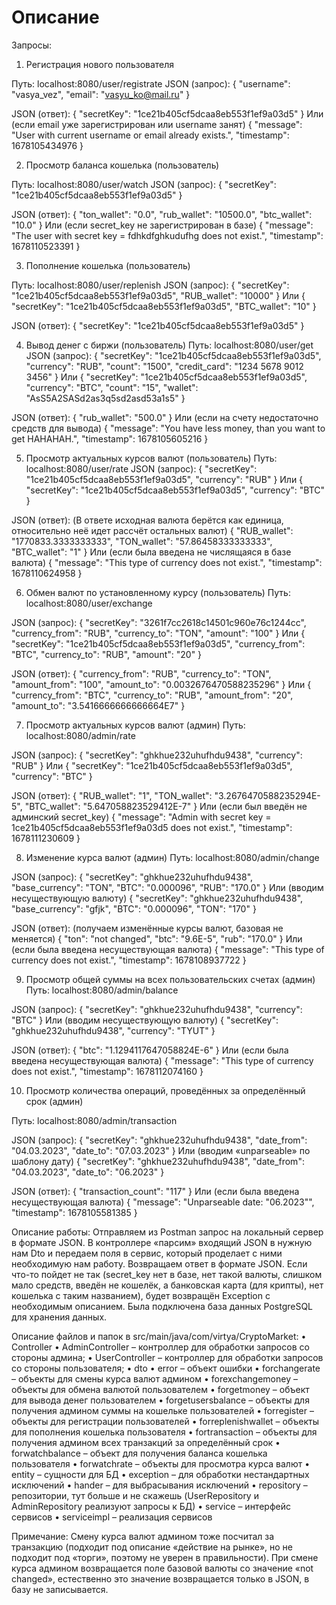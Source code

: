 # Описание
Запросы: 
1)	Регистрация нового пользователя

Путь: localhost:8080/user/registrate
JSON (запрос): 
{
    "username": "vasya_vez",
    "email": "vasyu_ko@mail.ru"
}

JSON (ответ):
{
    "secretKey": "1ce21b405cf5dcaa8eb553f1ef9a03d5"
}
Или (если email уже зарегистрирован или username занят)
{
    "message": "User with current username or email already exists.",
    "timestamp": 1678105434976
}


2)	Просмотр баланса кошелька (пользователь)

Путь: localhost:8080/user/watch
JSON (запрос): 
{
    "secretKey": "1ce21b405cf5dcaa8eb553f1ef9a03d5"
}

JSON (ответ):
{
    "ton_wallet": "0.0",
    "rub_wallet": "10500.0",
    "btc_wallet": "10.0"
}
Или (если secret_key не зарегистрирован в базе)
{
    "message": "The user with secret key = fdhkdfghkudufhg does not exist.",
    "timestamp": 1678110523391
}


3)	Пополнение кошелька (пользователь)

Путь: localhost:8080/user/replenish
JSON (запрос): 
{
    "secretKey": "1ce21b405cf5dcaa8eb553f1ef9a03d5",
    "RUB_wallet": "10000"
}
Или
{
    "secretKey": "1ce21b405cf5dcaa8eb553f1ef9a03d5",
    "BTC_wallet": "10"
}

JSON (ответ):
{
    "secretKey": "1ce21b405cf5dcaa8eb553f1ef9a03d5"
}

4)	Вывод денег с биржи (пользователь)
Путь: localhost:8080/user/get
JSON (запрос): 
{
    "secretKey": "1ce21b405cf5dcaa8eb553f1ef9a03d5",
    "currency": "RUB",
    "count": "1500",
    "credit_card": "1234 5678 9012 3456"
}
Или
{
    "secretKey": "1ce21b405cf5dcaa8eb553f1ef9a03d5",
    "currency": "BTC",
    "count": "15",
    "wallet": "AsS5A2SASd2as3q5sd2asd53a1s5"
}

JSON (ответ):
{
    "rub_wallet": "500.0"
}
Или (если на счету недостаточно средств для вывода)
{
    "message": "You have less money, than you want to get HAHAHAH.",
    "timestamp": 1678105605216
}


5)	Просмотр актуальных курсов валют (пользователь)
Путь: localhost:8080/user/rate
JSON (запрос): 
{
    "secretKey": "1ce21b405cf5dcaa8eb553f1ef9a03d5",
    "currency": "RUB"
}
Или
{
    "secretKey": "1ce21b405cf5dcaa8eb553f1ef9a03d5",
    "currency": "BTC"
}

JSON (ответ):
(В ответе исходная валюта берётся как единица, относительно неё идет рассчёт остальных валют)
{
    "RUB_wallet": "1770833.3333333333",
    "TON_wallet": "57.86458333333333",
    "BTC_wallet": "1"
}
Или (если была введена не числящаяся в базе валюта)
{
    "message": "This type of currency does not exist.",
    "timestamp": 1678110624958
}


6)	Обмен валют по установленному курсу (пользователь)
Путь: localhost:8080/user/exchange

JSON (запрос): 
{
    "secretKey": "3261f7cc2618c14501c960e76c1244cc",
    "currency_from": "RUB",
    "currency_to": "TON",
    "amount": "100"
}
Или
{
    "secretKey": "1ce21b405cf5dcaa8eb553f1ef9a03d5",
    "currency_from": "BTC",
    "currency_to": "RUB",
    "amount": "20"
}

JSON (ответ):
{
    "currency_from": "RUB",
    "currency_to": "TON",
    "amount_from": "100",
    "amount_to": "0.0032676470588235296"
}
Или 
{
    "currency_from": "BTC",
    "currency_to": "RUB",
    "amount_from": "20",
    "amount_to": "3.5416666666666664E7"
}

7)	Просмотр актуальных курсов валют (админ)
Путь: localhost:8080/admin/rate

JSON (запрос): 
{
    "secretKey": "ghkhue232uhufhdu9438",
    "currency": "RUB"
}
Или
{
    "secretKey": "1ce21b405cf5dcaa8eb553f1ef9a03d5",
    "currency": "BTC"
}

JSON (ответ):
{
    "RUB_wallet": "1",
    "TON_wallet": "3.2676470588235294E-5",
    "BTC_wallet": "5.647058823529412E-7"
}
Или (если был введён не админский secret_key)
{
    "message": "Admin with secret key = 1ce21b405cf5dcaa8eb553f1ef9a03d5 does not exist.",
    "timestamp": 1678111230609
}

8)	Изменение курса валют (админ)
Путь: localhost:8080/admin/change

JSON (запрос): 
{
    "secretKey": "ghkhue232uhufhdu9438",
    "base_currency": "TON",
    "BTC": "0.000096",
    "RUB": "170.0"
}
Или (вводим несуществующую валюту)
{
    "secretKey": "ghkhue232uhufhdu9438",
    "base_currency": "gfjk",
    "BTC": "0.000096",
    "TON": "170"
}

JSON (ответ):
(получаем изменённые курсы валют, базовая не меняется)
{
    "ton": "not changed",
    "btc": "9.6E-5",
    "rub": "170.0"
}
Или (если была введена несуществующая валюта)
{
    "message": "This type of currency does not exist.",
    "timestamp": 1678108937722
}

9)	Просмотр общей суммы на всех пользовательских счетах (админ)
Путь: localhost:8080/admin/balance

JSON (запрос): 
{
    "secretKey": "ghkhue232uhufhdu9438",
    "currency": "BTC"
}
Или (вводим несуществующую валюту)
{
    "secretKey": "ghkhue232uhufhdu9438",
    "currency": "TYUT"
}

JSON (ответ):
{
    "btc": "1.1294117647058824E-6"
}
Или (если была введена несуществующая валюта)
{
    "message": "This type of currency does not exist.",
    "timestamp": 1678112074160
}

10)	Просмотр количества операций, проведённых за определённый срок (админ)

Путь: localhost:8080/admin/transaction

JSON (запрос): 
{
    "secretKey": "ghkhue232uhufhdu9438",
    "date_from": "04.03.2023",
    "date_to": "07.03.2023"
}
Или (вводим «unparseable» по шаблону дату)
{
    "secretKey": "ghkhue232uhufhdu9438",
    "date_from": "04.03.2023",
    "date_to": "06.2023"
}

JSON (ответ):
{
    "transaction_count": "117"
}
Или (если была введена несуществующая валюта)
{
    "message": "Unparseable date: \"06.2023\"",
    "timestamp": 1678105581385
}

Описание работы: 
Отправляем из Postman запрос на локальный сервер в формате JSON. В контроллере «парсим» входящий JSON в нужную нам Dto и передаем поля в сервис, который проделает
с ними необходимую нам работу. Возвращаем ответ в формате JSON. Если что-то пойдет не так (secret_key нет в базе, нет такой валюты, слишком мало средств,
введён не кошелёк, а банковская карта (для крипты), нет кошелька с таким названием), будет возвращён Exception с необходимым описанием. 
Была подключена база данных PostgreSQL для хранения данных.

Описание файлов и папок в src/main/java/com/virtya/CryptoMarket:
•	Controller
  •	AdminController – контроллер для обработки запросов со стороны админа;
  •	UserController – контроллер для обработки запросов со стороны пользователя;
•	dto
  •	error – объект ошибки
  •	forchangerate – объекты для смены курса валют админом
  •	forexchangemoney – объекты для обмена валютой пользователем
  •	forgetmoney – объект для вывода денег пользователем
  •	forgetusersbalance – объекты для получения админом суммы на кошельке пользователей
  •	forregister – объекты для регистрации пользователей
  •	forreplenishwallet – объекты для пополнения кошелька пользователя
  •	fortransaction – объекты для получения админом всех транзакций за определённый срок
  •	forwatchbalance – объект для получения баланса кошелька пользователя
  •	forwatchrate – объекты для просмотра курса валют
•	entity – сущности для БД
•	exception – для обработки нестандартных исключений
•	hander – для выбрасывания исключений
•	repository – репозитории, тут больше и не скажешь (UserRepository и AdminRepository реализуют запросы к БД)
•	service – интерфейс сервисов
•	serviceimpl – реализация сервисов

Примечание:
Смену курса валют админом тоже посчитал за транзакцию (подходит под описание «действие на рынке», но не подходит под «торги», поэтому не уверен в правильности).
При смене курса админом возвращается поле базовой валюты со значение «not changed», естественно это значение возвращается только в JSON, в базу не записывается.

